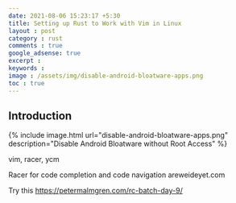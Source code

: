 ```yaml
---
date: 2021-08-06 15:23:17 +5:30
title: Setting up Rust to Work with Vim in Linux
layout : post
category : rust
comments : true
google_adsense: true
excerpt : 
keywords : 
image : /assets/img/disable-android-bloatware-apps.png
toc : true
---
```

## Introduction
{% include image.html url="disable-android-bloatware-apps.png" description="Disable Android Bloatware without Root Access" %}

vim, racer, ycm

Racer for code completion and code navigation
areweideyet.com

Try this https://petermalmgren.com/rc-batch-day-9/
